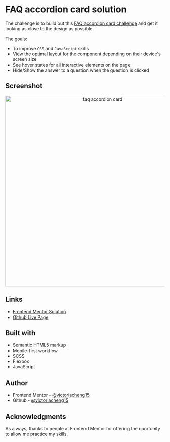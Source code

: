 # FAQ accordion card solution

The challenge is to build out this [FAQ accordion card challenge](https://www.frontendmentor.io/challenges/faq-accordion-card-XlyjD0Oam) and get it looking as close to the design as possible.

The goals:

- To improve `CSS` and `JavaScript` skills
- View the optimal layout for the component depending on their device's screen size
- See hover states for all interactive elements on the page
- Hide/Show the answer to a question when the question is clicked

## Screenshot

<div align="center">
  <img src="https://user-images.githubusercontent.com/35031228/140218049-11e0e663-c1a4-4fae-b3d6-fcc5dc02f3e2.gif" alt="faq accordion card" width="600"/>
 </div>

## Links

- [Frontend Mentor Solution](https://www.frontendmentor.io/solutions/responsive-faq-page-built-with-js-and-scss-Ht2bqyed2)
- [Github Live Page](https://victoriacheng15.github.io/frontend-mentor-challenges/faq-accordion-card/)

## Built with

- Semantic HTML5 markup
- Mobile-first workflow
- SCSS
- Flexbox
- JavaScript

## Author

- Frontend Mentor - [@victoriacheng15](https://www.frontendmentor.io/profile/victoriacheng15)
- Github - [@victoriacheng15](https://github.com/victoriacheng15)

## Acknowledgments

As always, thanks to people at Frontend Mentor for offering the oportunity to allow me practice my skills.
